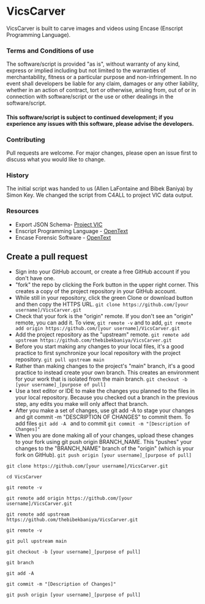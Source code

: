 # VicsCarver 

VicsCarver is built to carve images and videos using Encase (Enscript Programming Language).  

### Terms and Conditions of use

The software/script is provided "as is", without warranty of any kind, express or implied including but not limited to the warranties of merchantability, fitness or a particular purpose and non-infringement. In no event shall developers be liable for any claim, damages or any other liability, whether in an action of contract, tort or otherwise, arising from, out of or in connection with software/script or the use or other dealings in the software/script.

#### This software/script is subject to continued development; if you experience any issues with this software, please advise the developers.

### Contributing
Pull requests are welcome. For major changes, please open an issue first to discuss what you would like to change.

### History

The initial script was handed to us (Allen LaFontaine and Bibek Baniya) by Simon Key. We changed the script from C4ALL to project VIC data output.

### Resources
* Export JSON Schema- [Project VIC](https://www.projectvic.org/contact/)
* Enscript Programming Language - [OpenText](https://developer.opentext.com/)
* Encase Forensic Software - [OpenText](https://security.opentext.com/encase-forensic)

## Create a pull request

* Sign into your GitHub account, or create a free GitHub account if you don't have one.
* "fork" the repo by clicking the Fork button in the upper right corner. This creates a copy of the project repository in your GitHub account.
* While still in your repository, click the green Clone or download button and then copy the HTTPS URL. ```git clone https://github.com/[your username]/VicsCarver.git```
* Check that your fork is the "origin" remote. If you don't see an "origin" remote, you can add it. To view, ```git remote -v``` and to add, ```git remote add origin https://github.com/[your username]/VicsCarver.git```
* Add the project repository as the "upstream" remote. ```git remote add upstream https://github.com/thebibekbaniya/VicsCarver.git```
* Before you start making any changes to your local files, it's a good practice to first synchronize your local repository with the project repository. ```git pull upstream main```
* Rather than making changes to the project's "main" branch, it's a good practice to instead create your own branch. This creates an environment for your work that is isolated from the main branch. ```git checkout -b [your username]_[purpose of pull]```
* Use a text editor or IDE to make the changes you planned to the files in your local repository. Because you checked out a branch in the previous step, any edits you make will only affect that branch. 
* After you make a set of changes, use git add -A to stage your changes and git commit -m "DESCRIPTION OF CHANGES" to commit them. To add files ```git add -A ``` and to commit  ```git commit -m "[Description of Changes]"```
* When you are done making all of your changes, upload these changes to your fork using git push origin BRANCH_NAME. This "pushes" your changes to the "BRANCH_NAME" branch of the "origin" (which is your fork on GitHub). ```git push origin [your username]_[purpose of pull]```


``` 
git clone https://github.com/[your username]/VicsCarver.git

cd VicsCarver

git remote -v

git remote add origin https://github.com/[your username]/VicsCarver.git

git remote add upstream https://github.com/thebibekbaniya/VicsCarver.git

git remote -v

git pull upstream main

git checkout -b [your username]_[purpose of pull]

git branch

git add -A

git commit -m "[Description of Changes]"

git push origin [your username]_[purpose of pull]
```
